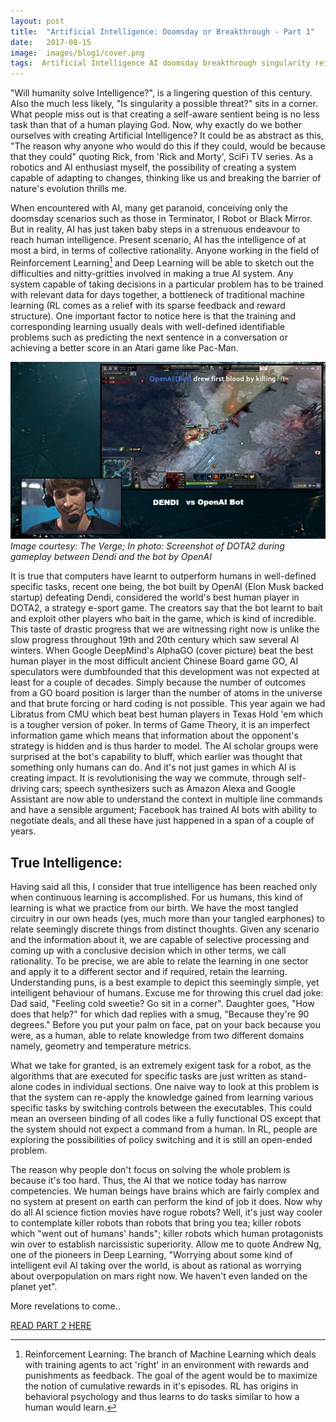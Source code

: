 ```yaml
---
layout: post
title:  "Artificial Intelligence: Doomsday or Breakthrough - Part 1"
date:   2017-08-15
image:  images/blog1/cover.png
tags:  Artificial Intelligence AI doomsday breakthrough singularity reinforcement learning openai go dota2
---
```

"Will humanity solve Intelligence?", is a lingering question of this century. Also the much less likely, "Is singularity a possible threat?" sits in a corner. What people miss out is that creating a self-aware sentient being is no less task than that of a human playing God. Now, why exactly do we bother ourselves with creating Artificial Intelligence? It could be as abstract as this, "The reason why anyone who would do this if they could, would be because that they could" quoting Rick, from 'Rick and Morty', SciFi TV series. As a robotics and AI enthusiast myself, the possibility of creating a system capable of adapting to changes, thinking like us and breaking the barrier of nature's evolution thrills me.

When encountered with AI, many get paranoid, conceiving only the doomsday scenarios such as those in Terminator, I Robot or Black Mirror. But in reality, AI has just taken baby steps in a strenuous endeavour to reach human intelligence. Present scenario, AI has the intelligence of at most a bird, in terms of collective rationality. Anyone working in the field of Reinforcement Learning[^1] and Deep Learning will be able to sketch out the difficulties and nitty-gritties involved in making a true AI system. Any system capable of taking decisions in a particular problem has to be trained with relevant data for days together, a bottleneck of traditional machine learning (RL comes as a relief with its sparse feedback and reward structure). One important factor to notice here is that the training and corresponding learning usually deals with well-defined identifiable problems such as predicting the next sentence in a conversation or achieving a better score in an Atari game like Pac-Man.

![DOTA2 during gameplay](/images/blog1/1.jpg)
*Image courtesy: The Verge;  In photo: Screenshot of DOTA2 during gameplay between Dendi and the bot by OpenAI*

It is true that computers have learnt to outperform humans in well-defined specific tasks, recent one being, the bot built by OpenAI (Elon Musk backed startup) defeating Dendi, considered the world's best human player in DOTA2, a strategy e-sport game. The creators say that the bot learnt to bait and exploit other players who bait in the game, which is kind of incredible. This taste of drastic progress that we are witnessing right now is unlike the slow progress throughout 19th and 20th century which saw several AI winters. When Google DeepMind's AlphaGO (cover picture) beat the best human player in the most difficult ancient Chinese Board game GO, AI speculators were dumbfounded that this development was not expected at least for a couple of decades. Simply because the number of outcomes from a GO board position is larger than the number of atoms in the universe and that brute forcing or hard coding is not possible. This year again we had Libratus from CMU which beat best human players in Texas Hold 'em which is a tougher version of poker. In terms of Game Theory, it is an imperfect information game which means that information about the opponent's strategy is hidden and is thus harder to model. The AI scholar groups were surprised at the bot's capability to bluff, which earlier was thought that something only humans can do. And it's not just games in which AI is creating impact. It is revolutionising the way we commute, through self-driving cars; speech synthesizers such as Amazon Alexa and Google Assistant are now able to understand the context in multiple line commands and have a sensible argument; Facebook has trained AI bots with ability to negotiate deals, and all these have just happened in a span of a couple of years. 

## True Intelligence:

Having said all this, I consider that true intelligence has been reached only when continuous learning is accomplished. For us humans, this kind of learning is what we practice from our birth. We have the most tangled circuitry in our own heads (yes, much more than your tangled earphones) to relate seemingly discrete things from distinct thoughts. Given any scenario and the information about it, we are capable of selective processing and coming up with a conclusive decision which in other terms, we call rationality. To be precise, we are able to relate the learning in one sector and apply it to a different sector and if required, retain the learning. Understanding puns, is a best example to depict this seemingly simple, yet intelligent behaviour of humans. Excuse me for throwing this cruel dad joke: Dad said, "Feeling cold sweetie? Go sit in a corner". Daughter goes, "How does that help?" for which dad replies with a smug, "Because they're 90 degrees." Before you put your palm on face, pat on your back because you were, as a human, able to relate knowledge from two different domains namely, geometry and temperature metrics.

What we take for granted, is an extremely exigent task for a robot, as the algorithms that are executed for specific tasks are just written as stand-alone codes in individual sections. One naive way to look at this problem is that the system can re-apply the knowledge gained from learning various specific tasks by switching controls between the executables. This could mean an overseen binding of all codes like a fully functional OS except that the system should not expect a command from a human. In RL, people are exploring the possibilities of policy switching and it is still an open-ended problem. 

The reason why people don't focus on solving the whole problem is because it's too hard. Thus, the AI that we notice today has narrow competencies. We human beings have brains which are fairly complex and no system at present on earth can perform the kind of job it does. Now why do all AI science fiction movies have rogue robots? Well, it's just way cooler to contemplate killer robots than robots that bring you tea; killer robots which "went out of humans' hands"; killer robots which human protagonists win over to establish narcissistic superiority. Allow me to quote Andrew Ng, one of the pioneers in Deep Learning, "Worrying about some kind of intelligent evil AI taking over the world, is about as rational as worrying about overpopulation on mars right now. We haven't even landed on the planet yet".

More revelations to come..

[READ PART 2 HERE][part2]

[^1]: Reinforcement Learning: The branch of Machine Learning which deals with training agents to act 'right' in an environment with rewards and punishments as feedback. The goal of the agent would be to maximize the notion of cumulative rewards in it's episodes. RL has origins in behavioral psychology and thus learns to do tasks similar to how a human would learn.

[part2]: /2017/08/15/ai-doomsday-or-breakthrough-part2/
